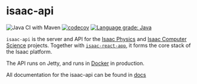 # isaac-api

![Java CI with Maven](https://github.com/isaacphysics/isaac-api/workflows/Java%20CI%20with%20Maven/badge.svg?branch=master)
[![codecov](https://codecov.io/gh/isaacphysics/isaac-api/branch/master/graph/badge.svg)](https://codecov.io/gh/isaacphysics/isaac-api)
[![Language grade: Java](https://img.shields.io/lgtm/grade/java/g/isaacphysics/isaac-api.svg?logo=lgtm&logoWidth=18)](https://lgtm.com/projects/g/isaacphysics/isaac-api/context:java)


`isaac-api` is the server and API for the [Isaac Physics](https://isaacphysics.org/about) and [Isaac Computer Science](https://isaaccomputerscience.org/about) projects. Together with [`isaac-react-app`](https://github.com/isaacphysics/isaac-react-app), it forms the core stack of the Isaac platform.

The API runs on Jetty, and runs in [Docker](https://www.docker.com/) in production.

All documentation for the isaac-api can be found in [docs](./docs)